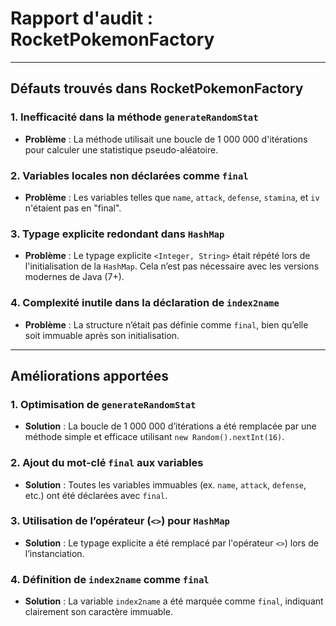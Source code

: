 # Rapport d'audit : RocketPokemonFactory

---

## **Défauts trouvés dans RocketPokemonFactory**

### 1. Inefficacité dans la méthode `generateRandomStat`

- **Problème** : La méthode utilisait une boucle de 1 000 000 d'itérations pour calculer une statistique pseudo-aléatoire.

### 2. Variables locales non déclarées comme `final`

- **Problème** : Les variables telles que `name`, `attack`, `defense`, `stamina`, et `iv` n'étaient pas en "final".

### 3. Typage explicite redondant dans `HashMap`

- **Problème** : Le typage explicite `<Integer, String>` était répété lors de l'initialisation de la `HashMap`. Cela n’est pas nécessaire avec les versions modernes de Java (7+).

### 4. Complexité inutile dans la déclaration de `index2name`

- **Problème** : La structure n’était pas définie comme `final`, bien qu’elle soit immuable après son initialisation.

---

## **Améliorations apportées**

### 1. Optimisation de `generateRandomStat`

- **Solution** : La boucle de 1 000 000 d’itérations a été remplacée par une méthode simple et efficace utilisant `new Random().nextInt(16)`.

### 2. Ajout du mot-clé `final` aux variables 

- **Solution** : Toutes les variables immuables (ex. `name`, `attack`, `defense`, etc.) ont été déclarées avec `final`.

### 3. Utilisation de l’opérateur (`<>`) pour `HashMap`

- **Solution** : Le typage explicite a été remplacé par l'opérateur `<>`) lors de l’instanciation.

### 4. Définition de `index2name` comme `final`

- **Solution** : La variable `index2name` a été marquée comme `final`, indiquant clairement son caractère immuable.
